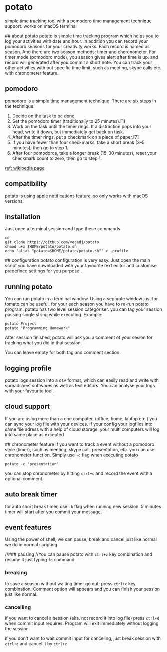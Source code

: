 # potato
simple time tracking tool with a pomodoro time management technique support. works on macOS terminal

## about potato
potato is simple time tracking program which helps you to log your activities with date and hour. In addition you can record your pomodoro seasons for your creativity works. Each record is named as season. And there are two season methods: timer and choronometer. For timer mode (pomodoro mode), you season gives alert after time is up. and record will generated after you commit a short note. You can track your other activities with out specific time limit, such as meeting, skype calls etc. with chronometer feature. 

## pomodoro
pomodoro is a simple time management technique. 
There are six steps in the technique:

1. Decide on the task to be done.
2. Set the pomodoro timer (traditionally to 25 minutes).[1]
3. Work on the task until the timer rings. If a distraction pops into your head, write it down, but immediately get back on task.
4. After the timer rings, put a checkmark on a piece of paper.[7]
5. If you have fewer than four checkmarks, take a short break (3–5 minutes), then go to step 1.
6. After four pomodoros, take a longer break (15–30 minutes), reset your checkmark count to zero, then go to step 1.

[ref: wikipedia page](https://en.wikipedia.org/wiki/Pomodoro_Technique)



## compatibility
potato is using apple notifications feature,  so only works with macOS versions. 

## installation 
Just open a terminal session and type these commands

	cd
	git clone https://github.com/vegadj/potato
	chmod u+x $HOME/potato/potato.sh
	echo 'alias "potato=$HOME/potato/potato.sh"' > .profile

## configuration
potato configuration is very easy. Just open the main script you have downloaded with your favourite text editor and customise predefined settings for you purpose .

## running potato
You can run potato in a terminal window. Using a separate window just for tomato can be useful. 
for your each season you have to re-run potato program. potato has two level session categoriser. you can tag your session passing single string while executing. Example:

	potato Project
	potato "Programming Homework"

After session finished, potato will ask you a comment of your sesion for tracking what you did in that session. 

You can leave empty for both tag and comment section. 

## logging profile
potato logs session into a csv format, which can easily read and write with spreadsheet softwares as well as text editors. You can analyse your logs with your favourite tool. 

## cloud support
If you are using more than a one computer, (office, home, labtop etc.) you can sync your log file with your devices. If your config your logfiles into same file adress with a help of cloud storage, your multi computers will log into same place as excepted 

## chronometer feature
If you want to track a event without a pomodoro style (timer), such as meeting, skype call, presentation, etc. you can use chronometer function. 
Simply use `-c` flag when executing potato

	potato -c "presentation"

you can stop chronometer by hitting `ctrl+c` and record the event with a optional comment.

## auto break timer
for auto short break timer, use `-b` flag when running new session. 5 minutes timer will start after you commit your message.

## event features
Using the power of shell, we can pause, break and cancel just like normal we do in normal scripting.

//### pausing 
//You can pause potato with `ctrl+z` key combination and resume it just typing `fg` command.


### breaking
to save a season without waiting timer go out; press `ctrl+c` key combination. Comment option will appears and you can finish your session just like normal.

### cancelling
if you want to cancel a session (aka. not record it into log file) press `ctrl+d` when commit input requires. Program will exit immediately without logging the session. 

if you don't want to wait commit input for canceling, just break session with `ctrl+c` and cancel it by `ctrl+z` 
